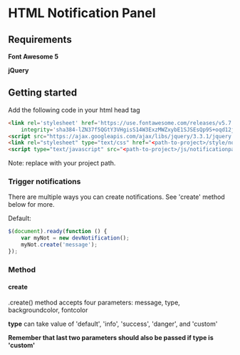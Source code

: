 # HTML Notification Panel

## Requirements
**Font Awesome 5**

**jQuery**
## Getting started
Add the following code in your html head tag
```html
<link rel='stylesheet' href='https://use.fontawesome.com/releases/v5.7.0/css/all.css'
	integrity='sha384-lZN37f5QGtY3VHgisS14W3ExzMWZxybE1SJSEsQp9S+oqd12jhcu+A56Ebc1zFSJ' crossorigin='anonymous'>
<script src="https://ajax.googleapis.com/ajax/libs/jquery/3.3.1/jquery.min.js"></script>
<link rel="stylesheet" type="text/css" href="<path-to-project>/style/notificationpanel.css">
<script type="text/javascript" src="<path-to-project>/js/notificationpanel.js"></script>
```
Note: replace <path-to-project> with your project path.

### Trigger notifications
There are multiple ways you can create notifications. See 'create' method below for more.

Default:
```javascript
$(document).ready(function () {
	var myNot = new devNotification();
	myNot.create('message');
});
```

### Method

#### create
.create() method accepts four parameters: message, type, backgroundcolor, fontcolor

**type** can take value of 'default', 'info', 'success', 'danger', and 'custom'

**Remember that last two parameters should also be passed if type is 'custom'**
